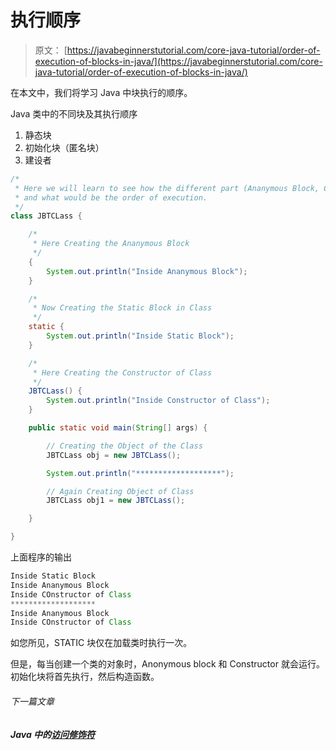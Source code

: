 # 执行顺序

> 原文： [https://javabeginnerstutorial.com/core-java-tutorial/order-of-execution-of-blocks-in-java/](https://javabeginnerstutorial.com/core-java-tutorial/order-of-execution-of-blocks-in-java/)

在本文中，我们将学习 Java 中块执行的顺序。

Java 类中的不同块及其执行顺序

1.  静态块
2.  初始化块（匿名块）
3.  建设者

```java
/*
 * Here we will learn to see how the different part (Ananymous Block, Constructor and Static Block ) of class will behave
 * and what would be the order of execution. 
 */
class JBTCLass {

	/*
	 * Here Creating the Ananymous Block
	 */
	{
		System.out.println("Inside Ananymous Block");
	}

	/*
	 * Now Creating the Static Block in Class
	 */
	static {
		System.out.println("Inside Static Block");
	}

	/*
	 * Here Creating the Constructor of Class
	 */
	JBTCLass() {
		System.out.println("Inside Constructor of Class");
	}

	public static void main(String[] args) {

		// Creating the Object of the Class
		JBTCLass obj = new JBTCLass();

		System.out.println("*******************");

		// Again Creating Object of Class
		JBTCLass obj1 = new JBTCLass();

	}

}
```

上面程序的输出

```java
Inside Static Block
Inside Ananymous Block
Inside COnstructor of Class
*******************
Inside Ananymous Block
Inside COnstructor of Class
```

如您所见，STATIC 块仅在加载类时执行一次。

但是，每当创建一个类的对象时，Anonymous block 和 Constructor 就会运行。 初始化块将首先执行，然后构造函数。

###### 下一篇文章

##### Java 中的[访问修饰符](https://javabeginnerstutorial.com/core-java-tutorial/access-modifier-in-java/ "Access Modifiers in Java")